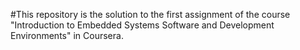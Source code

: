 #This repository is the solution to the first assignment of the course "Introduction to Embedded Systems Software and Development Environments" in Coursera.
